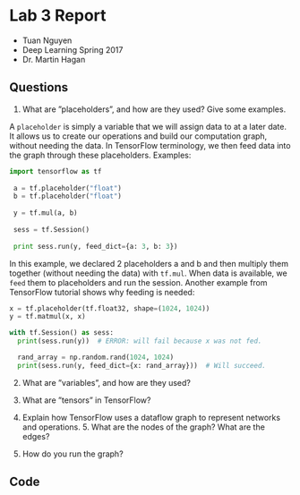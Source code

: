 # Lab 3 Report
 * Tuan Nguyen
 * Deep Learning Spring 2017
 * Dr. Martin Hagan
 
## Questions
1. What are ”placeholders”, and how are they used? Give some examples.

A `placeholder` is simply a variable that we will assign data to at a later date. It allows us to create our operations and build our computation graph, without needing the data. In TensorFlow terminology, we then feed data into the graph through these placeholders. Examples:

```python
import tensorflow as tf
  
 a = tf.placeholder("float")
 b = tf.placeholder("float")
  
 y = tf.mul(a, b)
  
 sess = tf.Session()
  
 print sess.run(y, feed_dict={a: 3, b: 3})
```
In this example, we declared 2 placeholders a and b and then multiply them together (without needing the data) with `tf.mul`. When data is available, we `feed` them to placeholders and run the session. Another example from TensorFlow tutorial shows why feeding is needed:

```python
x = tf.placeholder(tf.float32, shape=(1024, 1024))
y = tf.matmul(x, x)

with tf.Session() as sess:
  print(sess.run(y))  # ERROR: will fail because x was not fed.

  rand_array = np.random.rand(1024, 1024)
  print(sess.run(y, feed_dict={x: rand_array}))  # Will succeed.
```



2. What are ”variables”, and how are they used?

3. What are ”tensors” in TensorFlow?

4. Explain how TensorFlow uses a dataflow graph to represent networks and operations. 5. What are the nodes of the graph? What are the edges?

6. How do you run the graph?

## Code
